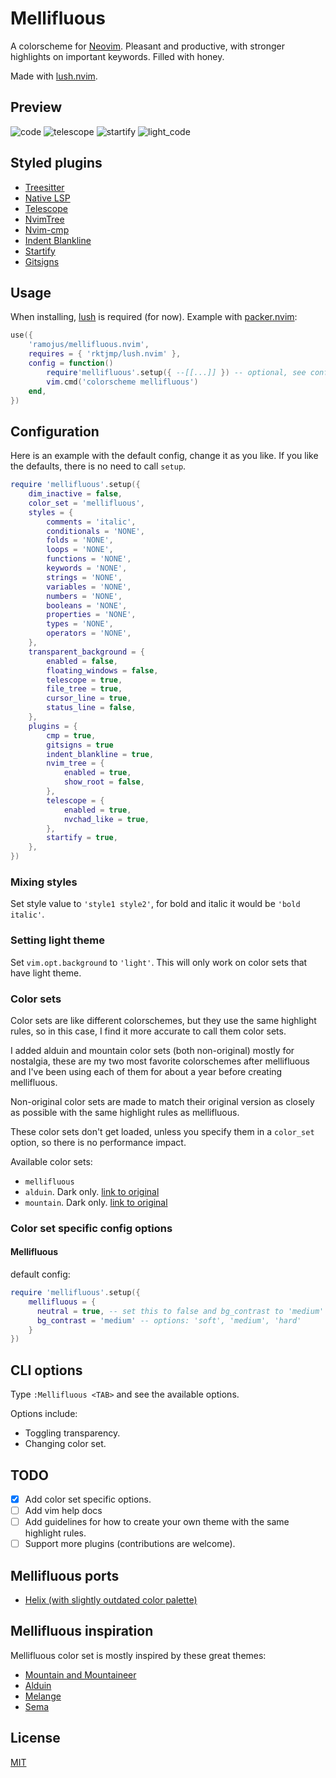 # Mellifluous
A colorscheme for [Neovim](https://github.com/neovim/neovim). Pleasant and productive, with stronger highlights on important keywords. Filled with honey.

Made with [lush.nvim](https://github.com/rktjmp/lush.nvim).

## Preview
![code](https://user-images.githubusercontent.com/41536253/208069537-610cd1a9-0ceb-4a3d-ab85-b031c020f0b7.png)
![telescope](https://user-images.githubusercontent.com/41536253/208069563-9a4ea865-14fa-40ff-ba93-c2f5916b876e.png)
![startify](https://user-images.githubusercontent.com/41536253/208069572-82b68641-d674-4e79-8f26-22ac06320730.png)
![light_code](https://user-images.githubusercontent.com/41536253/208069584-773d2825-1bf1-44e3-b514-b09ea063ba32.png)

## Styled plugins
- [Treesitter](https://github.com/nvim-treesitter/nvim-treesitter)
- [Native LSP](https://github.com/neovim/nvim-lspconfig)
- [Telescope](https://github.com/nvim-telescope/telescope.nvim)
- [NvimTree](https://github.com/kyazdani42/nvim-tree.lua)
- [Nvim-cmp](https://github.com/hrsh7th/nvim-cmp)
- [Indent Blankline](https://github.com/lukas-reineke/indent-blankline.nvim)
- [Startify](https://github.com/mhinz/vim-startify)
- [Gitsigns](https://github.com/lewis6991/gitsigns.nvim)

## Usage
When installing, [lush](https://github.com/rktjmp/lush.nvim) is required (for now).
Example with [packer.nvim](https://github.com/wbthomason/packer.nvim):
```lua
use({
    'ramojus/mellifluous.nvim',
    requires = { 'rktjmp/lush.nvim' },
    config = function()
        require'mellifluous'.setup({ --[[...]] }) -- optional, see configuration section.
        vim.cmd('colorscheme mellifluous')
    end,
})
```

## Configuration
Here is an example with the default config, change it as you like. If you like the defaults, there is no need to call `setup`.

```lua
require 'mellifluous'.setup({
    dim_inactive = false,
    color_set = 'mellifluous',
    styles = {
        comments = 'italic',
        conditionals = 'NONE',
        folds = 'NONE',
        loops = 'NONE',
        functions = 'NONE',
        keywords = 'NONE',
        strings = 'NONE',
        variables = 'NONE',
        numbers = 'NONE',
        booleans = 'NONE',
        properties = 'NONE',
        types = 'NONE',
        operators = 'NONE',
    },
    transparent_background = {
        enabled = false,
        floating_windows = false,
        telescope = true,
        file_tree = true,
        cursor_line = true,
        status_line = false,
    },
    plugins = {
        cmp = true,
        gitsigns = true
        indent_blankline = true,
        nvim_tree = {
            enabled = true,
            show_root = false,
        },
        telescope = {
            enabled = true,
            nvchad_like = true,
        },
        startify = true,
    },
})
```

### Mixing styles
Set style value to `'style1 style2'`, for bold and italic it would be `'bold italic'`.

### Setting light theme
Set `vim.opt.background` to `'light'`. This will only work on color sets that have light theme.

### Color sets
Color sets are like different colorschemes, but they use the same highlight rules, so in this case, I find it more accurate to call them color sets.

I added alduin and mountain color sets (both non-original) mostly for nostalgia, these are my two most favorite colorschemes after mellifluous and I've been using each of them for about a year before creating mellifluous.

Non-original color sets are made to match their original version as closely as possible with the same highlight rules as mellifluous.

These color sets don't get loaded, unless you specify them in a `color_set` option, so there is no performance impact.

Available color sets:
- `mellifluous`
- `alduin`. Dark only. [link to original](https://github.com/alessandroyorba/alduin)
- `mountain`. Dark only. [link to original](https://github.com/mountain-theme/mountain)

### Color set specific config options
#### Mellifluous
default config:

```lua
require 'mellifluous'.setup({
    mellifluous = {
      neutral = true, -- set this to false and bg_contrast to 'medium' for original mellifluous (then it was called meliora theme)
      bg_contrast = 'medium' -- options: 'soft', 'medium', 'hard'
    }
})
```

## CLI options
Type `:Mellifluous <TAB>` and see the available options.

Options include:
- Toggling transparency.
- Changing color set.

## TODO
- [x] Add color set specific options.
- [ ] Add vim help docs
- [ ] Add guidelines for how to create your own theme with the same highlight rules.
- [ ] Support more plugins (contributions are welcome).

## Mellifluous ports
- [Helix (with slightly outdated color palette)](https://github.com/helix-editor/helix/wiki/Themes#meliora)

## Mellifluous inspiration
Mellifluous color set is mostly inspired by these great themes:
- [Mountain and Mountaineer](https://github.com/mountain-theme/mountain)
- [Alduin](https://github.com/alessandroyorba/alduin)
- [Melange](https://github.com/savq/melange)
- [Sema](https://github.com/arzg/sema)

## License
[MIT](./LICENSE)
